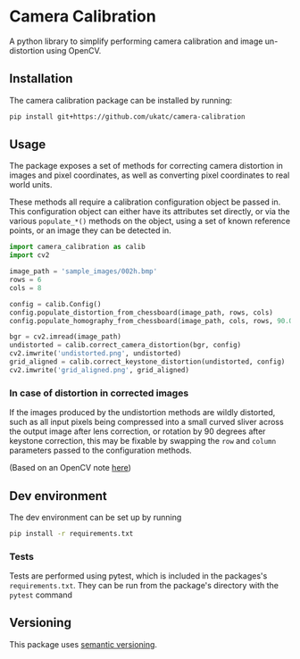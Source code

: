 # Camera Calibration

A python library to simplify performing camera calibration and image un-distortion using OpenCV.

## Installation

The camera calibration package can be installed by running:
```bash
pip install git+https://github.com/ukatc/camera-calibration
```

## Usage

The package exposes a set of methods for correcting camera distortion in images and pixel
coordinates, as well as converting pixel coordinates to real world units.

These methods all require a calibration configuration object be passed in.
This configuration object can either have its attributes set directly, or via the various
`populate_*()` methods on the object, using a set of known reference points, or an image they can be
detected in.

```python
import camera_calibration as calib
import cv2

image_path = 'sample_images/002h.bmp'
rows = 6
cols = 8

config = calib.Config()
config.populate_distortion_from_chessboard(image_path, rows, cols)
config.populate_homography_from_chessboard(image_path, cols, rows, 90.06, 64.45)

bgr = cv2.imread(image_path)
undistorted = calib.correct_camera_distortion(bgr, config)
cv2.imwrite('undistorted.png', undistorted)
grid_aligned = calib.correct_keystone_distortion(undistorted, config)
cv2.imwrite('grid_aligned.png', grid_aligned)
```

### In case of distortion in corrected images 

If the images produced by the undistortion methods are wildly distorted, such as all input pixels being compressed into
a small curved sliver across the output image after lens correction, or rotation by 90 degrees after keystone
correction, this may be fixable by swapping the `row` and `column` parameters passed to the configuration methods.

(Based on an OpenCV note [here](https://docs.opencv.org/2.4/modules/calib3d/doc/camera_calibration_and_3d_reconstruction.html#calibratecamera))

## Dev environment

The dev environment can be set up by running
```bash
pip install -r requirements.txt
```

### Tests

Tests are performed using pytest, which is included in the packages's `requirements.txt`.
They can be run from the package's directory with the `pytest` command

## Versioning

This package uses [semantic versioning](https://semver.org/).
